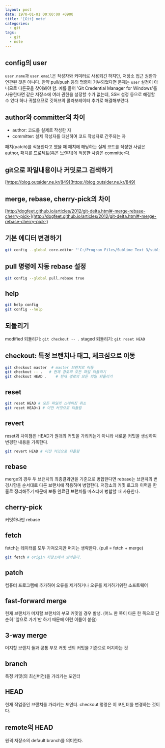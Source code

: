 ```yaml
---
layout: post
date: 1970-01-01 00:00:00 +0900
title: '[Git] note'
categories:
  - git
tags:
  - git
  - note
---
```


## config의 user

`user.name`과 `user.email`은 작성자와 커미터로 사용되긴 하지만, 저장소 접근 권한과 연관된 것은 아니다. 만약 pull/push 등의 명령이 거부되었다면 문제는 `user` 설정이 아니므로 다른곳을 찾아봐야 함. 예를 들어 'Git Credential Manager for Windows'를 사용한다면 같은 저장소에 여러 권한을 설정할 수가 없는데, SSH 설정 등으로 해결할 수 있다 하나 귀찮으므로 깃허브의 콜라보레이터 추가로 해결해부렀다.

## author와 committer의 차이

- author: 코드를 실제로 작성한 자
- committer: 실제 작성자를 대신하여 코드 작성자로 간주되는 자

패치(patch)를 적용한다고 했을 때 패치에 해당하는 실제 코드를 작성한 사람은 author, 패치를 프로젝트(혹은 브렌치)에 적용한 사람은 committer다.

## git으로 파일내용이나 커밋로그 검색하기

[https://blog.outsider.ne.kr/849](https://blog.outsider.ne.kr/849)

## merge, rebase, cherry-pick의 차이

[http://dogfeet.github.io/articles/2012/git-delta.html#-merge-rebase-cherry-pick-](http://dogfeet.github.io/articles/2012/git-delta.html#-merge-rebase-cherry-pick-)

## 기본 에디터 변경하기

```bash
git config --global core.editor "'C:/Program Files/Sublime Text 3/sublime_text.exe' -w"
```

## pull 명령에 자동 rebase 설정

```bash
git config --global pull.rebase true
```

## help

```bash
git help config
git config --help
```

## 되돌리기

modified 되돌리기: `git checkout -- .`
staged 되돌리기: `git reset HEAD`

## checkout: 특정 브랜치나 태그, 체크섬으로 이동

```bash
git checkout master  # master 브렌치로 이동
git checkout -- .   # 현재 경로의 모든 파일 되돌리기
git checkout HEAD .    # 현재 경로의 모든 파일 되돌리기
```

## reset

```bash
git reset HEAD # 모든 파일의 스테이징 취소
git reset HEAD~1 # 이전 커밋으로 되돌림
```

## revert

reset과 차이점은 HEAD가 원래의 커밋을 가리키는게 아니라 새로운 커밋을 생성하여 변경한 내용을 기록한다.

```bash
git revert HEAD # 이전 커밋으로 되돌림
```

## rebase

merge의 경우 두 브랜치의 최종결과만을 기준으로 병합한다면 rebase는 브랜치의 변경사항을 순서대로 다른 브랜치에 적용하며 병합한다. 저장소의 커밋 로그와 이력을 한 줄로 정리해주기 때문에 보통 완료된 브랜치를 마스터에 병합할 때 사용한다.

## cherry-pick

커밋하나만 rebase

## fetch

fetch는 데이터를 모두 가져오지만 머지는 생략한다. (pull = fetch + merge)

```bash
git fetch # origin 저장소에서 받아온다.
```

## patch

컴퓨터 프로그램에 추가하여 오류를 제거하거나 오류를 제거하기위한 소프트웨어

## fast-forward merge

현재 브랜치가 머지할 브랜치의 부모 커밋일 경우 발생. (어느 한 쪽이 다른 한 쪽으로 단순히 '앞으로 가기'만 하기 때문에 이런 이름이 붙음)

## 3-way merge

머지할 브랜치 둘과 공통 부모 커밋 셋의 커밋을 기준으로 머지하는 것

## branch

특정 커밋(의 최신버전)을 가리키는 포인터

## HEAD

현재 작업중인 브랜치를 가리키는 포인터. checkout 명령은 이 포인터를 변경하는 것이다.

## remote의 HEAD

원격 저장소의 default branch를 의미한다.
